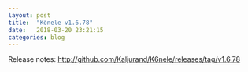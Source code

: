 ```yaml
---
layout: post
title:  "Kõnele v1.6.78"
date:   2018-03-20 23:21:15
categories: blog
---
```


Release notes: <http://github.com/Kaljurand/K6nele/releases/tag/v1.6.78>
